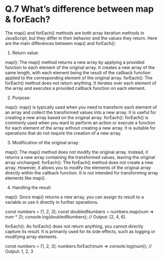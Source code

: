 # Q.7 What’s difference between map & forEach?



The map() and forEach() methods are both array iteration methods in JavaScript, but they differ in their behavior and the values they return. Here are the main differences between map() and forEach():

1. Return value:

map(): The map() method returns a new array by applying a provided function to each element of the original array. It creates a new array of the same length, with each element being the result of the callback function applied to the corresponding element of the original array.
forEach(): The forEach() method does not return anything. It iterates over each element of the array and executes a provided callback function on each element.

2. Purpose:

map(): map() is typically used when you need to transform each element of an array and collect the transformed values into a new array. It is useful for creating a new array based on the original array.
forEach(): forEach() is commonly used when you want to perform an action or execute a function for each element of the array without creating a new array. It is suitable for operations that do not require the creation of a new array.

3. Modification of the original array:

map(): The map() method does not modify the original array. Instead, it returns a new array containing the transformed values, leaving the original array unchanged.
forEach(): The forEach() method does not create a new array. However, it allows you to modify the elements of the original array directly within the callback function. It is not intended for transforming array elements like map().

4. Handling the result:

map(): Since map() returns a new array, you can assign its result to a variable or use it directly in further operations.

const numbers = [1, 2, 3];
const doubledNumbers = numbers.map(num => num * 2);
console.log(doubledNumbers); // Output: [2, 4, 6]

forEach(): As forEach() does not return anything, you cannot directly capture its result. It is primarily used for its side effects, such as logging or modifying array elements.

const numbers = [1, 2, 3];
numbers.forEach(num => console.log(num)); // Output: 1, 2, 3